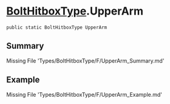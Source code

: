 # [BoltHitboxType](Types/BoltHitboxType.md).UpperArm
`public static BoltHitboxType UpperArm`
## Summary
Missing File 'Types/BoltHitboxType/F/UpperArm_Summary.md'
## Example
Missing File 'Types/BoltHitboxType/F/UpperArm_Example.md'
